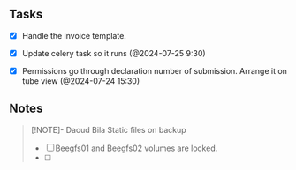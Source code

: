 ## Tasks
- [x] Handle the invoice template.
- [x] Update celery task so it runs (@2024-07-25 9:30)
- [x] Permissions go through declaration number of submission. Arrange it on tube view (@2024-07-24 15:30)



## Notes

> [!NOTE]- Daoud Bila
> Static files on backup
> - [ ] Beegfs01 and Beegfs02 volumes are locked. 
> - [ ] 


